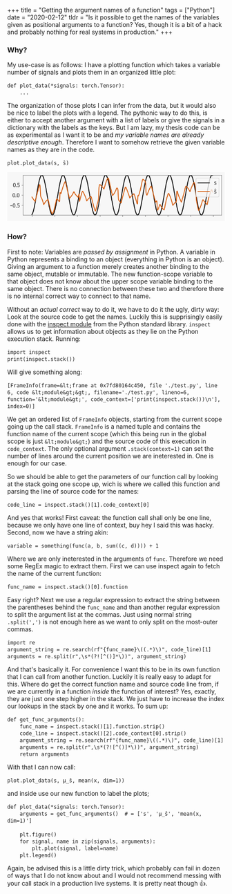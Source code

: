 +++
title = "Getting the argument names of a function"
tags = ["Python"]
date = "2020-02-12"
tldr = "Is it possible to get the names of the variables given as positional arguments to a function? Yes, though it is a bit of a hack and probably nothing for real systems in production."
+++

### Why?

My use-case is as follows: I have a plotting function which takes a variable
number of signals and plots them in an organized little plot:

```py3
def plot_data(*signals: torch.Tensor):
    ...
```

The organization of those plots I can infer from the data, but it would also be
nice to label the plots with a legend. The pythonic way to do this, is
either to accept another argument with a list of labels or give the signals in a
dictionary with the labels as the keys. But I am lazy, my thesis code can be as
experimental as I want it to be and _my variable names are already
descriptive enough_. Therefore I want to somehow retrieve the given variable
names as they are in the code.

```py3
plot.plot_data(s, ŝ)
```

![A plot of the two signals where the legend states their variable names.](label_plot.png)

### How?

First to note: Variables are _passed by assignment_ in Python. A variable
in Python represents a binding to an object (everything in Python is an object).
Giving an argument to a function merely creates another binding to the same
object, mutable or immutable. The new function-scope variable to that object
does not know about the upper scope variable binding to the same object. There
is no connection between these two and therefore there is no internal correct
way to connect to that name.

Without an _actual correct_ way to do it, we have to do it the ugly,
dirty way: Look at the source code to get the names. Luckily this is
supprisingly easily done with the [inspect module](https://docs.python.org/3/library/inspect.html)
from the Python standard library. `inspect` allows us to get
information about objects as they lie on the Python execution stack. Running:

```py3
import inspect
print(inspect.stack())
```

Will give something along:

```
[FrameInfo(frame=&lt;frame at 0x7fd80164c450, file './test.py', line 6, code &lt;module&gt;&gt;, filename='./test.py', lineno=6, function='&lt;module&gt;', code_context=['print(inspect.stack())\n'], index=0)]
```

We get an ordered list of `FrameInfo` objects, starting from the
current scope going up the call stack. `FrameInfo` is a named tuple
and contains the function name of the current scope (which this
being run in the global scope is just `&lt;module&gt;`) and the source
code of this execution in `code_context`. The only optional argument
`.stack(context=1)` can set the number of lines around the current
position we are ineterested in. One is enough for our case.

So we should be able to get the parameters of our function call by looking at
the stack going one scope up, wich is where we called this function and parsing
the line of source code for the names:

```py3
code_line = inspect.stack()[1].code_context[0]
```

And yes that works! First caveat: the function call shall only be one line,
because we only have one line of context, buy hey I said this was hacky. Second,
now we have a string akin:

```
variable = something(func(a, b, sum((c, d)))) + 1
```

Where we are only ineterested in the arguments of `func`. Therefore
we need some RegEx magic to extract them. First we can use inspect again to
fetch the name of the current function:

```py3
func_name = inspect.stack()[0].function
```

Easy right? Next we use a regular expression to extract the string between the
parentheses behind the `func_name` and than another regular
expression to split the argument list at the commas. Just using normal string
`.split(',')` is not enough here as we want to only split on the
most-outer commas.

```py3
import re
argument_string = re.search(rf"{func_name}\((.*)\)", code_line)[1]
arguments = re.split(r",\s*(?![^()]*\))", argument_string)
```

And that's basically it. For convenience I want this to be in its own function
that I can call from another function. Luckily it is really easy to adapt for
this. Where do get the correct function name and source code line from, if we
are currently in a function _inside_ the function of interest? Yes,
exactly, they are just one step higher in the stack. We just have to
increase the index our lookups in the stack by one and it works. To sum up:

```py3
def get_func_arguments():
    func_name = inspect.stack()[1].function.strip()
    code_line = inspect.stack()[2].code_context[0].strip()
    argument_string = re.search(rf"{func_name}\((.*)\)", code_line)[1]
    arguments = re.split(r",\s*(?![^()]*\))", argument_string)
    return arguments
```

With that I can now call:

```py3
plot.plot_data(s, μ_ŝ, mean(x, dim=1))
```

and inside use our new function to label the plots;

```py3
def plot_data(*signals: torch.Tensor):
    arguments = get_func_arguments()  # = ['s', 'μ_ŝ', 'mean(x, dim=1)']

    plt.figure()
    for signal, name in zip(signals, arguments):
        plt.plot(signal, label=name)
    plt.legend()
```

Again, be advised this is a little dirty trick, which probably can fail in dozen
of ways that I do not know about and I would not recommend messing with your
call stack in a production live systems. It is pretty neat though 👍.
